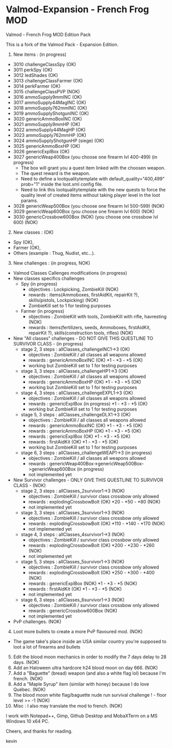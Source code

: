 # Valmod-Expansion - French Frog MOD
Valmod - French Frog MOD Edition Pack

This is a fork of the Valmod Pack - Expansion Edition.

1. New items : (in progress)
 - 3010 challengeClassSpy (OK)
 - 3011 perkSpy (OK)
 - 3012 ledShades (OK)
 - 3013 challengeClassFarmer (OK)
 - 3014 perkFarmer (OK)
 - 3015 challengeClassPVP (NOK)
 - 3016 ammoSupply9mmINC (OK)
 - 3017 ammoSupply44MagINC (OK)
 - 3018 ammoSupply762mmINC (OK)
 - 3019 ammoSupplyShotgunINC (OK)
 - 3020 genericAmmoBoxINC (OK)
 - 3021 ammoSupply9mmHP (OK)
 - 3022 ammoSupply44MagHP (OK)
 - 3023 ammoSupply762mmHP (OK)
 - 3024 ammoSupplyShotgunHP (siege) (OK)
 - 3025 genericAmmoBoxHP (OK)
 - 3026 genericExplBox (OK)
 - 3027 genericWeap400Box (you choose one firearm lvl 400-499) (in progress)
	- The box will grant you a quest item linked with the choosen weapon.
	- The quest reward is the weapon.
	- Need to define a lootqualitytemplate with default_quality="400,499" prob="1" inside the loot.xml config file.
	- Need to link this lootqualitytemplate with the new quests to force the quality level of created items without taking player level in the loot params.
 - 3028 genericWeap500Box (you choose one firearm lvl 500-599) (NOK)
 - 3029 genericWeap600Box (you choose one firearm lvl 600) (NOK)
 - 3030 genericCrossbow600Box (NOK) (you choose one crossbow lvl 600) (NOK)

2. New classes : (OK)
 - Spy (OK),
 - Farmer (OK),
 - Others (example : Thug, Nudist, etc...).

3. New challenges : (in progress, NOK)
 - Valmod Classes Callenges modifications (in progress)
 - New classes specifics challenges
	- Spy (in progress)
		- objectives : Lockpicking, ZombieKill (NOK)
		- rewards : items(Ammoboxes, firstAidKit, repairKit ?), skills(pistols, Lockpicking) (NOK)
		- ZombieKill set to 1 for testing purposes
	- Farmer (in progress)
		- objectives : ZombieKill with tools, ZombieKill with rifle, havresting (NOK)
		- rewards : items(fertilizers, seeds, Ammoboxes, firstAidKit, repairKit ?), skills(construction tools, rifles) (NOK)
 - New "All classes" challenges - DO NOT GIVE THIS QUESTLINE TO SURVIVOR CLASS - (in progress)
	- stage 2, 3 steps : allClasses_challengeINC1->3 (OK)
		- objectives : ZombieKill / all classes all weapons allowed 
		- rewards : genericAmmoBoxINC (OK) *1 - *3 - *5 (OK)
		- working but ZombieKill set to 1 for testing purposes
	- stage 3, 3 steps : allClasses_challengeHP1->3 (OK)
		- objectives : ZombieKill / all classes all weapons allowed 
		- rewards : genericAmmoBoxHP (OK) *1 - *3 - *5 (OK)
		- working but ZombieKill set to 1 for testing purposes
	- stage 4, 3 steps : allClasses_challengeEXPL1->3 (OK)
		- objectives : ZombieKill / all classes all weapons allowed 
		- rewards : genericExplBox (in progress) *1 - *3 - *5 (OK)
		- working but ZombieKill set to 1 for testing purposes
	- stage 5, 3 steps : allClasses_challengeDLX1->3 (OK)
		- objectives : ZombieKill / all classes all weapons allowed
		- rewards : genericAmmoBoxINC (OK) *1 - *3 - *5 (OK)
		- rewards : genericAmmoBoxHP (OK) *1 - *3 - *5 (OK)
		- rewards : genericExplBox (OK) *1 - *3 - *5 (OK)
		- rewards : firstAidKit (OK) *1 - *3 - *5 (OK)
		- working but ZombieKill set to 1 for testing purposes
	- stage 6, 3 steps : allClasses_challengeWEAP1->3 (in progress)
		- objectives : ZombieKill / all classes all weapons allowed 
		- rewards : genericWeap400Box->genericWeap500Box->genericWeap600Box (in progress)
		- not implemented yet
 - New Survivor challenges - ONLY GIVE THIS QUESTLINE TO SURVIVOR CLASS - (NOK)
	- stage 2, 3 steps : allClasses_2survivor1->3 (NOK)
		- objectives : ZombieKill / survivor class crossbow only allowed 
		- rewards : explodingCrossbowBolt (OK) *20 - *50 - *80 (NOK)
		- not implemented yet
	- stage 3, 3 steps : allClasses_3survivor1->3 (NOK)
		- objectives : ZombieKill / survivor class crossbow only allowed 
		- rewards : explodingCrossbowBolt (OK) *110 - *140 - *170 (NOK)
		- not implemented yet
	- stage 4, 3 steps : allClasses_4survivor1->3 (NOK)
		- objectives : ZombieKill / survivor class crossbow only allowed 
		- rewards : explodingCrossbowBolt (OK) *200 - *230 - *260 (NOK)
		- not implemented yet
	- stage 5, 3 steps : allClasses_5survivor1->3 (NOK)
		- objectives : ZombieKill / survivor class crossbow only allowed 
		- rewards : explodingCrossbowBolt (OK) *250 - *300 - *400 (NOK)
		- rewards : genericExplBox (NOK) *1 - *3 - *5 (NOK)
		- rewards : firstAidKit (OK) *1 - *3 - *5 (NOK)
		- not implemented yet
	- stage 6, 3 steps : allClasses_6survivor1->3 (NOK)
		- objectives : ZombieKill / survivor class crossbow only allowed 
		- rewards : genericCrossbow600Box (NOK)
		- not implemented yet
 - PvP challenges. (NOK)

4. Loot more bullets to create a more PvP flavoured mod. (NOK)
 - The game take's place inside an USA similar country you're supposed to loot a lot of firearms and bullets

5. Edit the blood moon mechanics in order to modify the 7 days delay to 28 days. (NOK)
6. Add an Haloween ultra hardcore h24 blood moon on day 666. (NOK)
7. Add a "Baguette" (bread) weapon (and also a white flag lol) because I'm french. (NOK)
8. Add a "Maple Syrup" item (similar with honey) because I do love Québec. (NOK)
9. The blood moon white flag/baguette nude run survival challenge ! - floor level >= -1 (NOK)
10. Misc : I also may translate the mod to french. (NOK)

I work with Notepad++, Gimp, Github Desktop and MobaXTerm on a MS Windows 10 x64 PC.

Cheers, and thanks for reading.

kevin
